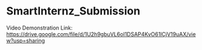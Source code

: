 # SmartInternz_Submission

Video Demonstration Link:
https://drive.google.com/file/d/1U2h9gbuVL6oI1DSAP4KvO61lCjV19uAX/view?usp=sharing
